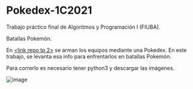 # Pokedex-1C2021

Trabajo práctico final de Algoritmos y Programación I (FIUBA).

Batallas Pokemón.


En [<link repo tp 2>](https://github.com/pgallino/Pokedex-1C2021) se arman los equipos mediante una Pokedex. En este trabajo, se levanta esa info para enfrentarlos en batallas Pokemón.

Para correrlo es necesario tener python3 y descargar las imágenes.

![image](https://github.com/pgallino/Pokemon-Battles-1C2021/assets/90009211/fe25f10a-6512-4094-9e06-915b426263a4)
